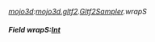 _[mojo3d](../../modules/mojo3d/mojo3d-module.md):[mojo3d.gltf2](../../modules/mojo3d/mojo3d-gltf2.md).[Gltf2Sampler](../../modules/mojo3d/mojo3d-gltf2-gltf2sampler.md).wrapS_
##### Field wrapS:[Int](../../modules/wonkey/wonkey-types-int.md)
